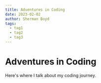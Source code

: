 ```yaml
---
title: Adventures in Coding
date: 2023-02-02
author: Sherman Boyd
tags:
  - tag1
  - tag2
  - tag3
---
```

# Adventures in Coding
Here's where I talk about my coding journey.
